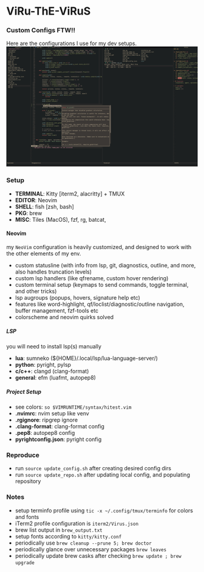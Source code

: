 # ViRu-ThE-ViRuS
### Custom Configs FTW!!

Here are the configurations I use for my dev setups.
![SS1.jpg](images/SS1.jpg)

### Setup
- **TERMINAL**: Kitty [iterm2, alacritty] + TMUX
- **EDITOR**: Neovim
- **SHELL**: fish [zsh, bash]
- **PKG**: brew
- **MISC**: Tiles (MacOS), fzf, rg, batcat,

#### Neovim
my `NeoVim` configuration is heavily customized, and designed to work with the other elements of my env.
- custom statusline (with info from lsp, git, diagnostics, outline, and more, also handles truncation levels)
- custom lsp handlers (like qfrename, custom hover rendering)
- custom terminal setup (keymaps to send commands, toggle terminal, and other tricks)
- lsp augroups (popups, hovers, signature help etc)
- features like word-highlight, qf/loclist/diagnostic/outline navigation, buffer management, fzf-tools etc
- colorscheme and neovim quirks solved

##### LSP
you will need to install lsp(s) manually
- **lua**: sumneko (${HOME}/.local/lsp/lua-language-server/)
- **python**: pyright, pylsp
- **c/c++**: clangd (clang-format)
- **general**: efm (luafmt, autopep8)

##### Project Setup
- see colors: `so $VIMRUNTIME/syntax/hitest.vim`
- **.nvimrc**: nvim setup like venv
- **.rgignore**: ripgrep ignore
- **.clang-format**: clang-format config
- **.pep8**: autopep8 config
- **pyrightconfig.json**: pyright config

### Reproduce
- run `source update_config.sh` after creating desired config dirs
- run `source update_repo.sh` after updating local config, and populating repository

### Notes
- setup terminfo profile using `tic -x ~/.config/tmux/terminfo` for colors and fonts
- iTerm2 profile configuration is `iterm2/Virus.json`
- brew list output in `brew_output.txt`
- setup fonts according to `kitty/kitty.conf`
- periodically use `brew cleanup --prune 5; brew doctor`
- periodically glance over unnecessary packages `brew leaves`
- periodically update brew casks after checking `brew update ; brew upgrade`
